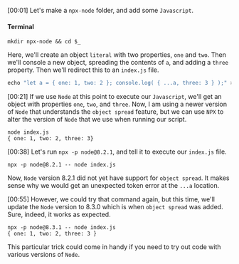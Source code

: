 [00:01] Let's make a `npx-node` folder, and add some `Javascript`. 

#### Terminal
```
mkdir npx-node && cd $_
```

Here, we'll create an object `literal` with two properties, `one` and `two`. Then we'll console a new object, spreading the contents of `a`, and adding a `three` property. Then we'll redirect this to an `index.js` file.

```javascript
echo "let a = { one: 1, two: 2 }; console.log( { ...a, three: 3 } );" > index.js
```

[00:21] If we use `Node` at this point to execute our `Javascript`, we'll get an object with properties `one`, `two`, and `three`. Now, I am using a newer version of `Node` that understands the `object spread` feature, but we can use `NPX` to alter the version of `Node` that we use when running our script.

```
node index.js
{ one: 1, two: 2, three: 3}
```

[00:38] Let's run `npx -p node@8.2.1`, and tell it to execute our `index.js` file. 

```
npx -p node@8.2.1 -- node index.js
```

Now, `Node` version 8.2.1 did not yet have support for `object spread`. It makes sense why we would get an unexpected token error at the `...a` location.

[00:55] However, we could try that command again, but this time, we'll update the `Node` version to 8.3.0 which is when `object spread` was added. Sure, indeed, it works as expected. 

```
npx -p node@8.3.1 -- node index.js
{ one: 1, two: 2, three: 3 }
```

This particular trick could come in handy if you need to try out code with various versions of `Node`.
